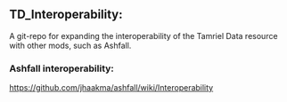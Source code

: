 ## TD_Interoperability: 
A git-repo for expanding the interoperability of the Tamriel Data resource with other mods, such as Ashfall.


### Ashfall interoperability: 
https://github.com/jhaakma/ashfall/wiki/Interoperability

